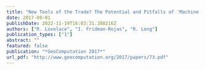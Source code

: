 ```yaml
---
title: "New Tools of the Trade? The Potential and Pitfalls of 'Machine Learning' and 'DAGs' to Model Origin-Destination Data"
date: 2017-09-01
publishDate: 2022-11-19T16:03:31.388216Z
authors: ["R. Lovelace", "I. Fridman-Rojas", "R. Long"]
publication_types: ["1"]
abstract: ""
featured: false
publication: "*GeoComputation 2017*"
url_pdf: "http://www.geocomputation.org/2017/papers/73.pdf"
---
```


